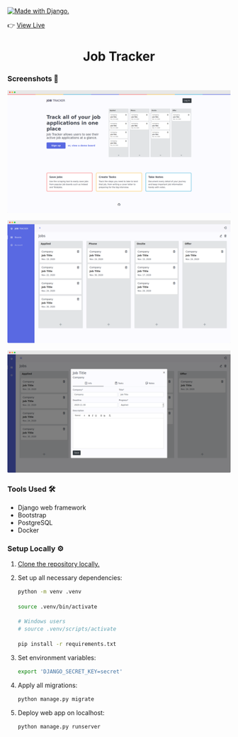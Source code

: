 [![Made with Django.](https://www.djangoproject.com/m/img/badges/djangomade124x25.gif)](http://www.djangoproject.com/)

👉 [View Live](http://job-tracker-zs.herokuapp.com) 

<h1 align="center">Job Tracker</h1>
 
### Screenshots 📸

![image](static/img/readme/home.png)

![image](static/img/readme/board.png)

![image](static/img/readme/job.png)

### Tools Used 🛠

- Django web framework
- Bootstrap
- PostgreSQL
- Docker

### Setup Locally ⚙️

1. [Clone the repository locally.](https://docs.github.com/en/free-pro-team@latest/github/creating-cloning-and-archiving-repositories/cloning-a-repository)

2. Set up all necessary dependencies:
   ```sh
   python -m venv .venv
   
   source .venv/bin/activate
   
   # Windows users
   # source .venv/scripts/activate

   pip install -r requirements.txt
   ```
   
3. Set environment variables:
   ```sh
   export 'DJANGO_SECRET_KEY=secret'
   ```
  
4. Apply all migrations:
   ```sh
   python manage.py migrate
   ```
   
5. Deploy web app on localhost:
   ```sh
   python manage.py runserver
   ```